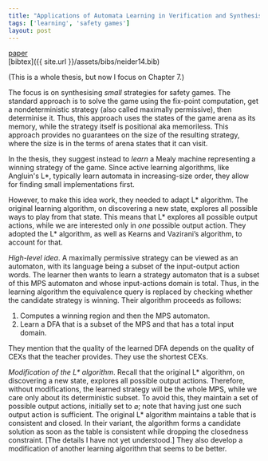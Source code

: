 ```yaml
---
title: "Applications of Automata Learning in Verification and Synthesis"
tags: ['learning', 'safety games']
layout: post
---
```


[paper](https://core.ac.uk/download/pdf/36614106.pdf)\
[bibtex]({{ site.url }}/assets/bibs/neider14.bib)

(This is a whole thesis, but now I focus on Chapter 7.)

The focus is on synthesising _small_ strategies for safety games.
The standard approach is to solve the game using the fix-point computation,
get a nondeterministic strategy (also called maximally permissive),
then determinise it.
Thus, this approach uses the states of the game arena as its memory,
while the strategy itself is positional aka memoriless.
This approach provides no guarantees on the size of the resulting strategy,
where the size is in the terms of arena states that it can visit.

In the thesis, they suggest instead to _learn_ a Mealy machine representing
a winning strategy of the game.
Since active learning algorithms, like Angluin's L\*, typically learn automata
in increasing-size order, they allow for finding small implementations first.

However, to make this idea work, they needed to adapt L\* algorithm.
The original learning algorithm, on discovering a new state,
explores all possible ways to play from that state.
This means that L\* explores all possible output actions,
while we are interested only in _one_ possible output action.
They adopted the L\* algorithm, as well as Kearns and Vazirani’s algorithm,
to account for that.

_High-level idea_.
A maximally permissive strategy can be viewed as an automaton,
with its language being a subset of the input-output action words.
The learner then wants to learn a strategy automaton
that is a subset of this MPS automaton
and whose input-actions domain is total.
Thus,
in the learning algorithm
the equivalence query is replaced by checking whether the candidate strategy is winning.
Their algorithm proceeds as follows:

1. Computes a winning region and then the MPS automaton.
2. Learn a DFA that is a subset of the MPS and that has a total input domain.

They mention that the quality of the learned DFA depends on the quality of CEXs
that the teacher provides.
They use the shortest CEXs.

_Modification of the L\* algorithm_.
Recall that the original L\* algorithm, on discovering a new state,
explores all possible output actions.
Therefore, without modifications,
the learned strategy will be the whole MPS,
while we care only about its deterministic subset.
To avoid this,
they maintain a set of possible output actions, initially set to $\varnothing$;
note that having just one such output action is sufficient.
The original L\* algorithm maintains a table that is consistent and closed.
In their variant, the algorithm forms a candidate solution as soon as the table is consistent
while dropping the closedness constraint.
[The details I have not yet understood.]
They also develop a modification of another learning algorithm that seems to be better.

